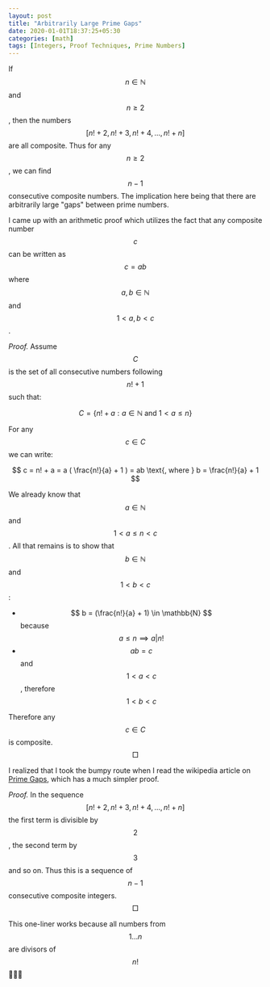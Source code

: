 ```yaml
---
layout: post
title: "Arbitrarily Large Prime Gaps"
date: 2020-01-01T18:37:25+05:30
categories: [math]
tags: [Integers, Proof Techniques, Prime Numbers]
---
```


If $$ n \in \mathbb{N} $$ and $$ n \geq 2 $$, then the numbers $$ [n! + 2, n! + 3, n! + 4, \ldots , n! + n] $$ are all composite.
Thus for any $$ n \geq 2 $$, we can find $$ n - 1 $$ consecutive composite numbers.
The implication here being that there are arbitrarily large "gaps" between prime numbers.

I came up with an arithmetic proof which utilizes the fact that any composite number $$ c $$ can be written as $$ c = ab $$ where $$ a,b \in \mathbb{N} $$ and $$ 1 < a,b < c $$.

_Proof._ Assume $$ C $$ is the set of all consecutive numbers following $$ n! + 1 $$ such that:

$$ C = \{ n! + a : a \in \mathbb{N} \text{ and } 1 < a \leq n \} $$

For any $$ c \in C $$ we can write:

$$ c = n! + a = a ( \frac{n!}{a} + 1 ) = ab \text{, where } b = \frac{n!}{a} + 1 $$

We already know that $$ a \in \mathbb{N} $$ and $$ 1 < a \leq n < c $$.
All that remains is to show that $$ b \in \mathbb{N} $$ and $$ 1 < b < c $$:

* $$ b = (\frac{n!}{a} + 1) \in \mathbb{N} $$ because $$ a \leq n \implies a \vert n!$$
* $$ ab = c $$ and $$ 1 < a < c$$, therefore $$ 1 < b < c $$

Therefore any $$ c \in C $$ is composite. $$ \Box $$

I realized that I took the bumpy route when I read the wikipedia article on [Prime Gaps](https://en.wikipedia.org/wiki/Prime_gap#Simple_observations), which has a much simpler proof.

_Proof._ In the sequence $$ [n! + 2, n! + 3, n! + 4, \ldots , n! + n] $$ the first term is divisible by $$ 2 $$, the second term by $$ 3 $$ and so on. Thus this is a sequence of $$ n - 1 $$ consecutive composite integers. $$ \Box $$

This one-liner works because all numbers from $$ 1 \ldots n $$ are divisors of $$ n! $$ 🤦🏽‍♂️
